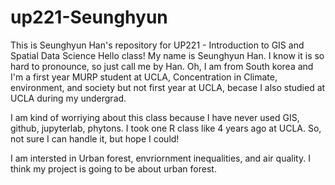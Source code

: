 # up221-Seunghyun
This is Seunghyun Han's repository for UP221 - Introduction to GIS and Spatial Data Science
Hello class! My name is Seunghyun Han. I know it is so hard to pronounce, so just call me by Han. Oh, I am from South korea and I'm a first year MURP student at UCLA, Concentration in Climate, environment, and society but not first year at UCLA, becase I also studied at UCLA during my undergrad. 

I am kind of worriying about this class because I have never used GIS, github, jupyterlab, phytons. I took one R class like 4 years ago at UCLA. So, not sure I can handle it, but hope I could!

I am intersted in Urban forest, envriornment inequalities, and air quality. I think my project is going to be about urban forest.
